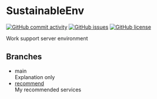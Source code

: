 # SustainableEnv

[![GitHub commit activity](https://img.shields.io/github/commit-activity/m/koiusa/SustainableEnv)](https://github.com/koiusa/SustainableEnv/graphs/commit-activity)
[![GitHub issues](https://img.shields.io/github/issues/koiusa/SustainableEnv)](https://github.com/koiusa/SustainableEnv/issues)
[![GitHub license](https://img.shields.io/github/license/koiusa/SustainableEnv)](https://github.com/koiusa/SustainableEnv/blob/main/LICENSE)

Work support server environment

## Branches
- main  
    Explanation only
- [recommend](https://github.com/koiusa/SustainableEnv/tree/recommend)  
    My recommended services

